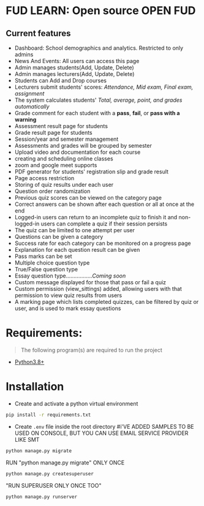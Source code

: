
# FUD LEARN: Open source OPEN FUD


## Current features

- Dashboard: School demographics and analytics. Restricted to only admins
- News And Events: All users can access this page
- Admin manages students(Add, Update, Delete)
- Admin manages lecturers(Add, Update, Delete)
- Students can Add and Drop courses
- Lecturers submit students' scores: _Attendance, Mid exam, Final exam, assignment_
- The system calculates students' _Total, average, point, and grades automatically_
- Grade comment for each student with a **pass**, **fail**, or **pass with a warning**
- Assessment result page for students
- Grade result page for students
- Session/year and semester management
- Assessments and grades will be grouped by semester
- Upload video and documentation for each course
- creating and scheduling online classes
- zoom and google meet supports
- PDF generator for students' registration slip and grade result
- Page access restriction
- Storing of quiz results under each user
- Question order randomization
- Previous quiz scores can be viewed on the category page
- Correct answers can be shown after each question or all at once at the end
- Logged-in users can return to an incomplete quiz to finish it and non-logged-in users can complete a quiz if their session persists
- The quiz can be limited to one attempt per user
- Questions can be given a category
- Success rate for each category can be monitored on a progress page
- Explanation for each question result can be given
- Pass marks can be set
- Multiple choice question type
- True/False question type
- Essay question type................._Coming soon_
- Custom message displayed for those that pass or fail a quiz
- Custom permission (view_sittings) added, allowing users with that permission to view quiz results from users
- A marking page which lists completed quizzes, can be filtered by quiz or user, and is used to mark essay questions

# Requirements:

> The following program(s) are required to run the project

- [Python3.8+](https://www.python.org/downloads/)

# Installation


- Create and activate a python virtual environment

```bash
pip install -r requirements.txt
```

- Create `.env` file inside the root directory
#i'VE ADDED SAMPLES TO BE USED ON CONSOLE, BUT YOU CAN USE EMAIL SERVICE PROVIDER LIKE SMT 


```bash
python manage.py migrate     
```
RUN "python manage.py migrate"    ONLY ONCE 
```bash
python manage.py createsuperuser
```
"RUN SUPERUSER ONLY ONCE TOO"

```bash
python manage.py runserver
```
